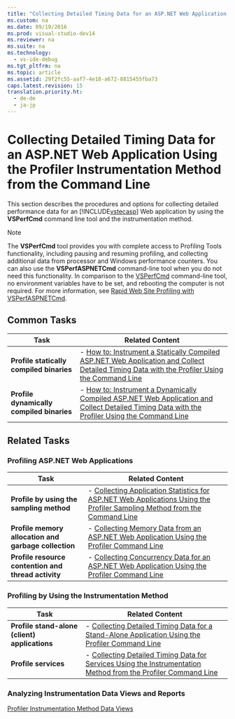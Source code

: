 ```yaml
---
title: "Collecting Detailed Timing Data for an ASP.NET Web Application Using the Profiler Instrumentation Method from the Command Line"
ms.custom: na
ms.date: 09/19/2016
ms.prod: visual-studio-dev14
ms.reviewer: na
ms.suite: na
ms.technology: 
  - vs-ide-debug
ms.tgt_pltfrm: na
ms.topic: article
ms.assetid: 29f2fc55-aaf7-4e18-a672-8815455fba73
caps.latest.revision: 15
translation.priority.ht: 
  - de-de
  - ja-jp
---
```

# Collecting Detailed Timing Data for an ASP.NET Web Application Using the Profiler Instrumentation Method from the Command Line
This section describes the procedures and options for collecting detailed performance data for an [!INCLUDE[vstecasp](../vs140/includes/vstecasp_md.md)] Web application by using the **VSPerfCmd** command line tool and the instrumentation method.  
  
> [!NOTE]
>  The **VSPerfCmd** tool provides you with complete access to Profiling Tools functionality, including pausing and resuming profiling, and collecting additional data from processor and Windows performance counters. You can also use the  **VSPerfASPNETCmd** command-line tool when you do not need this functionality. In comparison to the [VSPerfCmd](../vs140/VSPerfCmd.md) command-line tool, no environment variables have to be set, and rebooting the computer is not required. For more information, see [Rapid Web Site Profiling with VSPerfASPNETCmd](../vs140/Rapid-Web-Site-Profiling-with-VSPerfASPNETCmd.md).  
  
## Common Tasks  
  
|Task|Related Content|  
|----------|---------------------|  
|**Profile statically compiled binaries**|-   [How to: Instrument a Statically Compiled ASP.NET Web Application and Collect Detailed Timing Data with the Profiler Using the Command Line](../vs140/How-to--Instrument-a-Statically-Compiled-ASP.NET-Web-Application-and-Collect-Detailed-Timing-Data-with-the-Profiler-by-Using-the-Command-Line.md)|  
|**Profile dynamically compiled binaries**|-   [How to: Instrument a Dynamically Compiled ASP.NET Web Application and Collect Detailed Timing Data with the Profiler Using the Command Line](../vs140/How-to--Instrument-a-Dynamically-Compiled-ASP.NET-Web-Application-and-Collect-Detailed-Timing-Data-with-the-Profiler-by-Using-the-Command-Line.md)|  
  
## Related Tasks  
  
### Profiling ASP.NET Web Applications  
  
|Task|Related Content|  
|----------|---------------------|  
|**Profile by using the sampling method**|-   [Collecting Application Statistics for ASP.NET Web Applications Using the Profiler Sampling Method from the Command Line](../vs140/Collecting-Application-Statistics-for-ASP.NET-Web-Applications-Using-the-Profiler-Sampling-Method-from-the-Command-Line.md)|  
|**Profile memory allocation and garbage collection**|-   [Collecting Memory Data from an ASP.NET Web Application Using the Profiler Command Line](../vs140/Collecting-Memory-Data-from-an-ASP.NET-Web-Application-by-Using-the-Profiler-Command-Line.md)|  
|**Profile resource contention and thread activity**|-   [Collecting Concurrency Data for an ASP.NET Web Application Using the Profiler Command Line](../vs140/Collecting-Concurrency-Data-for-an-ASP.NET-Web-Application-Using-the-Profiler-Command-Line.md)|  
  
### Profiling by Using the Instrumentation Method  
  
|Task|Related Content|  
|----------|---------------------|  
|**Profile stand-alone (client) applications**|-   [Collecting Detailed Timing Data for a Stand-Alone Application Using the Profiler Command Line](../vs140/Collecting-Detailed-Timing-Data-for-a-Stand-Alone-Application-by-Using-the-Profiler-Command-Line.md)|  
|**Profile services**|-   [Collecting Detailed Timing Data for Services Using the Instrumentation Method from the Profiler Command Line](../vs140/Collecting-Detailed-Timing-Data-for-Services-by-Using-the-Instrumentation-Method-from-the-Profiler-Command-Line.md)|  
  
### Analyzing Instrumentation Data Views and Reports  
 [Profiler Instrumentation Method Data Views](../vs140/Instrumentation-Method-Data-Views.md)